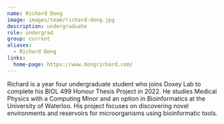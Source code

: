 ```yaml
---
name: Richard Dong
image: images/team/richard-dong.jpg
description: undergraduate
role: undergrad
group: current
aliases:
  - Richard Dong
links:
  home-page: https://www.dongrichard.com/
---
```


Richard is a year four undergraduate student who joins Doxey Lab to complete his BIOL 499 Honour Thesis Project in 2022. He studies Medical Physics with a Computing Minor and an option in Bioinformatics at the University of Waterloo. His project focuses on discovering novel environments and reservoirs for microorganisms using bioinformatic tools.
